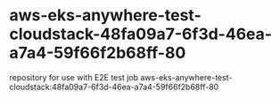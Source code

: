 # aws-eks-anywhere-test-cloudstack-48fa09a7-6f3d-46ea-a7a4-59f66f2b68ff-80
repository for use with E2E test job aws-eks-anywhere-test-cloudstack:48fa09a7-6f3d-46ea-a7a4-59f66f2b68ff-80
